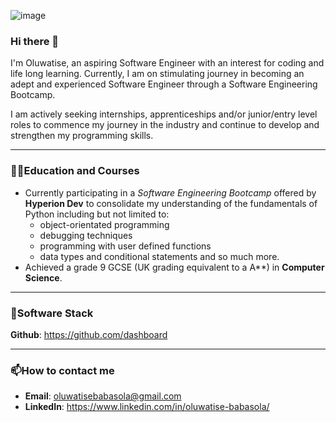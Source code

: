 
![image](https://github.com/O-Babasola/O-Babasola/assets/160128209/b3505a96-7151-4d73-9347-f86b063dc154)


### Hi there 👋

I'm Oluwatise, an aspiring Software Engineer with an interest for coding and life long learning. Currently, I am on stimulating journey in becoming an adept and experienced Software Engineer through a Software Engineering Bootcamp.

I am actively seeking internships, apprenticeships and/or junior/entry level roles to commence my journey in the industry and continue to develop and strengthen my programming skills.

---

### :woman_student:Education and Courses
- Currently participating in a *Software Engineering Bootcamp* offered by **Hyperion Dev** to consolidate my understanding of the fundamentals of Python including but not limited to:
   - object-orientated programming
   - debugging techniques
   - programming with user defined functions
   - data types and conditional statements and so much more.
- Achieved a grade 9 GCSE (UK grading equivalent to a A**) in **Computer Science**.

---

### 📑Software Stack 

**Github**: https://github.com/dashboard 

---

### 📫How to contact me
- **Email**: oluwatisebabasola@gmail.com
- **LinkedIn**: https://www.linkedin.com/in/oluwatise-babasola/ 



<!--
**O-Babasola/O-Babasola** is a ✨ _special_ ✨ repository because its `README.md` (this file) appears on your GitHub profile.

Here are some ideas to get you started:

- 🔭 I’m currently working on ...
- 🌱 I’m currently learning ...
- 👯 I’m looking to collaborate on ...
- 🤔 I’m looking for help with ...
- 💬 Ask me about ...
- 📫 How to reach me: ...
- 😄 Pronouns: ...
- ⚡ Fun fact: ...
-->

